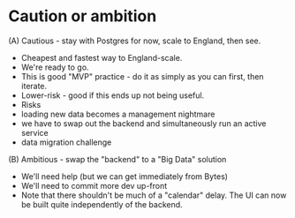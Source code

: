 
Caution or ambition
===================

(A) Cautious - stay with Postgres for now, scale to England, then see.
- Cheapest and fastest way to England-scale.
- We're ready to go.
- This is good "MVP" practice - do it as simply as you can first, then iterate.
- Lower-risk - good if this ends up not being useful.
- Risks
 - loading new data becomes a management nightmare
 - we have to swap out the backend and simultaneously run an active service
 - data migration challenge

(B) Ambitious - swap the "backend" to a "Big Data" solution
- We'll need help (but we can get immediately from Bytes)
- We'll need to commit more dev up-front
- Note that there shouldn't be much of a "calendar" delay. The UI can now be built quite independently of the backend.
